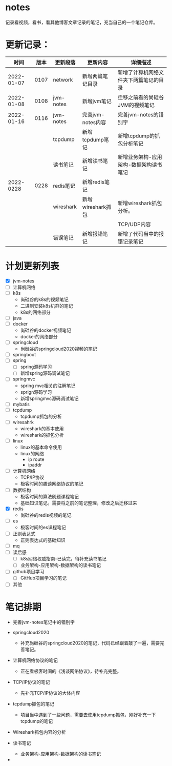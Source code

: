 # notes

记录看视频，看书，看其他博客文章记录的笔记，充当自己的一个笔记仓库。

# 更新记录：

| 时间       | 版本 | 更新段落  | 更新内容          | 详细描述                               |
| ---------- | ---- | --------- | ----------------- | -------------------------------------- |
| 2022-01-07 | 0107 | network   | 新增两篇笔记目录  | 新增了计算机网络文件夹下两篇笔记的目录 |
| 2022-01-08 | 0108 | jvm-notes | 新增jvm笔记       | 迁移之前看的尚硅谷JVM的视频笔记        |
| 2022-01-16 | 0116 | jvm-notes | 完善jvm-notes内容 | 完善jvm-notes的错别字                  |
|            |      | tcpdump   | 新增tcpdump笔记   | 新增tcpdump的抓包分析笔记              |
|            |      | 读书笔记  | 新增读书笔记      | 新增业务架构-应用架构-数据架构读书笔记 |
| 2022-0228  | 0228 | redis笔记 | 新增redis笔记     |                                        |
|            |      | wireshark | 新增wireshark抓包 | 新增wireshark抓包分析。                |
|            |      |           |                   | TCP/UDP内容                            |
|            |      | 错误笔记  | 新增报错笔记      | 新增了代码当中的报错记录笔记           |

# 计划更新列表

- [x] jvm-notes
- [ ] 计算机网络
- [ ] k8s
  - 尚硅谷的k8s的视频笔记
  - 二进制安装k8s机群的笔记
  - k8s的网络部分
- [ ] java
- [ ] docker
  - 尚硅谷的docker视频笔记
  - docker的网络部分
- [ ] springcloud
  - 尚硅谷的springcloud2020视频的笔记
- [ ] springboot
- [ ] spring
  - [ ] spring源码学习
  - [ ] 新增spring源码调试笔记
- [ ] springmvc
  - spring mvc相关的注解笔记
  - sprign源码学习
  - 新增springmvc源码调试笔记
- [ ] mybatis
- [ ] tcpdump
  - tcpdump抓包的分析
- [ ] wiresahrk
  - wireshark的基本使用
  - wireshark的抓包分析
- [ ] linux
  - linux的基本命令使用
  - linux的网络
    - ip route
    - ipaddr
- [ ] 计算机网络
  - TCP/IP协议
  - 极客时间的趣谈网络协议的笔记
- [ ] 数据结构
  - 极客时间的算法刷题课程笔记
  - 基础知识笔记。需要将之前的笔记整理，修改之后迁移过来
- [x] redis
  - 尚硅谷的redis视频的笔记
- [ ] es
  - 极客时间的es课程笔记
- [ ] 正则表达式
  - 正则表达式的基础知识
- [ ] mq
- [ ] 读后感
  - [ ] k8s网络权威指南-已读完，待补充读书笔记
  - [ ] 业务架构-应用架构-数据架构的读书笔记
- [ ] github项目学习
  - [ ] GitHub项目学习的笔记
- [ ] 其他

# 笔记排期

- 完善jvm-notes笔记中的错别字


- springcloud2020

  - 补充尚硅谷的springcloud2020的笔记，代码已经跟着敲了一遍，需要完善笔记。

- 计算机网络协议的笔记

  - 正在看极客时间的《浅谈网络协议》，待补充完整。

- TCP/IP协议的笔记

  - 先补充TCP/IP协议的大体内容

- tcpdump抓包的笔记

  - 项目当中遇到了一些问题，需要去使用tcpdump抓包，刚好补充一下tcpdump的笔记

- Wireshark抓包内容的分析

- 读书笔记

  
  - 业务架构-应用架构-数据架构的读书笔记
  
- 

  

